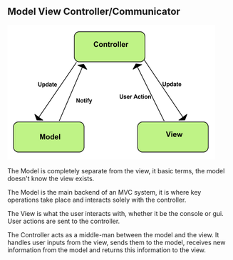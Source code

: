 ## Model View Controller/Communicator

![](MVCImage.png)

The Model is completely separate from the view, it basic terms, the model doesn't know the view exists.

The Model is the main backend of an MVC system, it is where key operations take place and interacts solely with the controller.

The View is what the user interacts with, whether it be the console or gui. User actions are sent to the controller.

The Controller acts as a middle-man between the model and the view. It handles user inputs from the view, sends them to the model, receives new information from the model and returns this information to the view.

